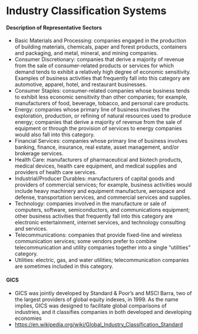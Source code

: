 # Industry Classification Systems

#### Description of Representative Sectors
- Basic Materials and Processing: companies engaged in the production of building materials, chemicals, paper and forest products, containers and packaging, and metal, mineral, and mining companies.
- Consumer Discretionary: companies that derive a majority of revenue from the sale of consumer-related products or services for which demand tends to exhibit a relatively high degree of economic sensitivity. Examples of business activities that frequently fall into this category are automotive, apparel, hotel, and restaurant businesses.
- Consumer Staples: consumer-related companies whose business tends to exhibit less economic sensitivity than other companies; for example, manufacturers of food, beverage, tobacco, and personal care products.
- Energy: companies whose primary line of business involves the exploration, production, or refining of natural resources used to produce energy; companies that derive a majority of revenue from the sale of equipment or through the provision of services to energy companies would also fall into this category.
- Financial Services: companies whose primary line of business involves banking, finance, insurance, real estate, asset management, and/or brokerage services.
- Health Care: manufacturers of pharmaceutical and biotech products, medical devices, health care equipment, and medical supplies and providers of health care services.
- Industrial/Producer Durables: manufacturers of capital goods and providers of commercial services; for example, business activities would include heavy machinery and equipment manufacture, aerospace and defense, transportation services, and commercial services and supplies.
- Technology: companies involved in the manufacture or sale of computers, software, semiconductors, and communications equipment; other business activities that frequently fall into this category are electronic entertainment, internet services, and technology consulting and services.
- Telecommunications: companies that provide fixed-line and wireless communication services; some vendors prefer to combine telecommunication and utility companies together into a single “utilities” category.
- Utilities: electric, gas, and water utilities; telecommunication companies are sometimes included in this category.

#### GICS
- GICS was jointly developed by Standard & Poor’s and MSCI Barra, two of the largest providers of global equity indexes, in 1999. As the name implies, GICS was designed to facilitate global comparisons of industries, and it classifies companies in both developed and developing economies
- https://en.wikipedia.org/wiki/Global_Industry_Classification_Standard

